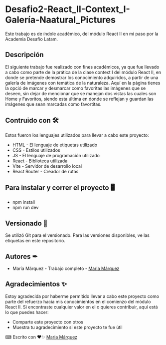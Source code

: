 # Desafio2-React_II-Context_I-Galería-Naatural_Pictures

Este trabajo es de índole académico, del módulo React II en mi paso por la Academia Desafío Latam.

## Descripción 
El siguiente trabajo fue realizado con fines académicos, ya que fue llevado a cabo como parte de la prática de la clase context I del módulo React II, en donde se pretende demostrar los conocimiento adquiridos, a partir de una galería de imágenes con temática de la naturaleza. Aquí en la página tienes la opció de marcar y desmarcar como favoritas las imágenes que se deseen, sin dejar de mencionar que se manejan dos vistas las cuales son Home y Favoritos, siendo esta última en donde se reflejan y guardan las imágenes que sean marcadas como favortitas.

## Contruido con 🛠
Estos fueron los lenguajes utilizados para llevar a cabo este proyecto: 
+ HTML - El lenguaje de etiquetas utilizado
+ CSS - Estilos utilizados
+ JS - El lenguaje de programación utilizado
+ React - Biblioteca utilizada
+ Vite - Servidor de desarrollo local
+ React Router - Creador de rutas

## Para instalar y correr el proyecto 🖥
+ npm install
+ npm run dev
  
## Versionado 📌
Se utilizó Git para el versionado. Para las versiones disponibles, ve las etiquetas en este repositorio.

## Autores ✒
+ María Márquez - Trabajo completo - [Maria Márquez](https://github.com/MariFer14)

## Agradecimientos ✨
Estoy agradecida por haberme permitido llevar a cabo este proyecto como parte del refuerzo hacia mis conocimientos en el comienzo del módulo React II. Si encontraste cualquier valor en el o quieres contribuir, aquí está lo que puedes hacer:

+ Comparte este proyecto con otros
+ Muestra tu agradecimiento si este proyecto te fue útil

⌨ Escrito con ❤✨ [Maria Márquez](https://github.com/MariFer14)


